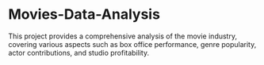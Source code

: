 # Movies-Data-Analysis
This project provides a comprehensive analysis of the movie industry, covering various aspects such as box office performance, genre popularity, actor contributions, and studio profitability. 
